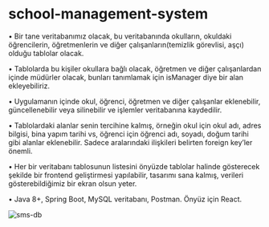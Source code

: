 # school-management-system

•	Bir tane veritabanımız olacak, bu veritabanında okulların, okuldaki öğrencilerin, öğretmenlerin ve diğer çalışanların(temizlik görevlisi, aşçı) olduğu tablolar olacak.

•	Tablolarda bu kişiler okullara bağlı olacak, öğretmen ve diğer çalışanlardan içinde müdürler olacak, bunları tanımlamak için isManager diye bir alan ekleyebiliriz.

•	Uygulamanın içinde okul, öğrenci, öğretmen ve diğer çalışanlar eklenebilir, güncellenebilir veya silinebilir ve işlemler veritabanına kaydedilir.

•	Tablolardaki alanlar senin tercihine kalmış, örneğin okul için okul adı, adres bilgisi, bina yapım tarihi vs, öğrenci için öğrenci adı, soyadı, doğum tarihi gibi alanlar eklenebilir. Sadece aralarındaki ilişkileri belirten foreign key’ler önemli.

•	Her bir veritabanı tablosunun listesini önyüzde tablolar halinde gösterecek şekilde bir frontend geliştirmesi yapılabilir, tasarımı sana kalmış, verileri gösterebildiğimiz bir ekran olsun yeter.

•	Java 8+, Spring Boot, MySQL veritabanı, Postman. Önyüz için React.



![sms-db](https://github.com/kadirulge/school-management-system/assets/79600324/c4131605-6647-412c-93e7-972fe1c75423)

